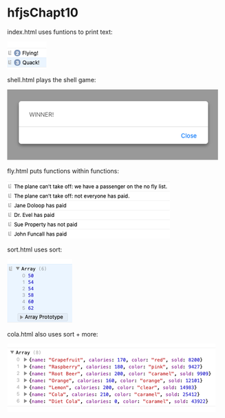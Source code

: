 # hfjsChapt10

index.html uses funtions to print text:

![alt index window](index.png)

shell.html plays the shell game:

![alt shell](shell.png)

fly.html puts functions within functions:

![alt fly](fly.png)

sort.html uses sort:

![alt sort](sort.png)

cola.html also uses sort + more:

![alt cola](cola.png)